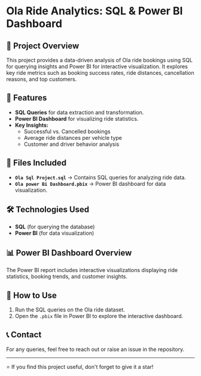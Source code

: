# Ola Ride Analytics: SQL & Power BI Dashboard

## 📌 Project Overview
This project provides a data-driven analysis of Ola ride bookings using SQL for querying insights and Power BI for interactive visualization. It explores key ride metrics such as booking success rates, ride distances, cancellation reasons, and top customers.

## 🚀 Features
- **SQL Queries** for data extraction and transformation.
- **Power BI Dashboard** for visualizing ride statistics.
- **Key Insights:**
  - Successful vs. Cancelled bookings
  - Average ride distances per vehicle type
  - Customer and driver behavior analysis

## 📂 Files Included
- **`Ola Sql Project.sql`** → Contains SQL queries for analyzing ride data.
- **`Ola power Bi Dashboard.pbix`** → Power BI dashboard for data visualization.

## 🛠️ Technologies Used
- **SQL** (for querying the database)
- **Power BI** (for data visualization)

## 📊 Power BI Dashboard Overview
The Power BI report includes interactive visualizations displaying ride statistics, booking trends, and customer insights.

## 🏁 How to Use
1. Run the SQL queries on the Ola ride dataset.
2. Open the `.pbix` file in Power BI to explore the interactive dashboard.

## 📞 Contact
For any queries, feel free to reach out or raise an issue in the repository.

---
⭐ If you find this project useful, don't forget to give it a star!

